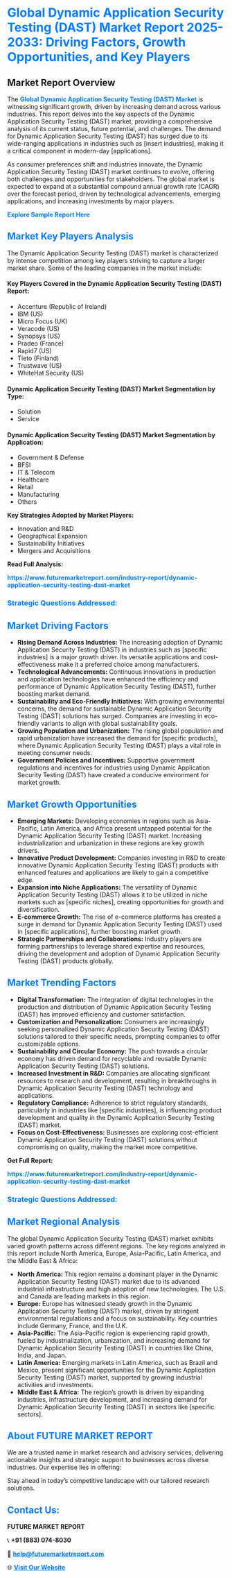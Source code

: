 <h1 style="color: #007BFF;">Global Dynamic Application Security Testing (DAST) Market Report 2025-2033: Driving Factors, Growth Opportunities, and Key Players</h1>

<section id="overview">
<h2>Market Report Overview</h2>
<p>The <a href="https://www.futuremarketreport.com/industry-report/dynamic-application-security-testing-dast-market" style="color: #007BFF; text-decoration: none;"><strong>Global Dynamic Application Security Testing (DAST) Market</strong></a> is witnessing significant growth, driven by increasing demand across various industries. This report delves into the key aspects of the Dynamic Application Security Testing (DAST) market, providing a comprehensive analysis of its current status, future potential, and challenges. The demand for Dynamic Application Security Testing (DAST) has surged due to its wide-ranging applications in industries such as [insert industries], making it a critical component in modern-day [applications].</p>
<p>As consumer preferences shift and industries innovate, the Dynamic Application Security Testing (DAST) market continues to evolve, offering both challenges and opportunities for stakeholders. The global market is expected to expand at a substantial compound annual growth rate (CAGR) over the forecast period, driven by technological advancements, emerging applications, and increasing investments by major players.</p>
</section>

<section id="overview">
<p><a href="https://www.futuremarketreport.com/request-sample/reportId=45726" style="color: #007BFF; text-decoration: none;"><strong>Explore Sample Report Here</strong></a></p>
</section>

<section id="key-players">
<h2 style="color: #007BFF;">Market Key Players Analysis</h2>
<p>The Dynamic Application Security Testing (DAST) market is characterized by intense competition among key players striving to capture a larger market share. Some of the leading companies in the market include:</p>
<h4>Key Players Covered in the Dynamic Application Security Testing (DAST) Report:</h4>
<ul><li>Accenture (Republic of Ireland)</li><li>IBM (US)</li><li>Micro Focus (UK)</li><li>Veracode (US)</li><li>Synopsys (US)</li><li>Pradeo (France)</li><li>Rapid7 (US)</li><li>Tieto (Finland)</li><li>Trustwave (US)</li><li>WhiteHat Security (US)</li></ul>
<h4>Dynamic Application Security Testing (DAST) Market Segmentation by Type:</h4>
<ul><li>Solution</li><li>Service</li></ul>

<h4>Dynamic Application Security Testing (DAST) Market Segmentation by Application:</h4>
<ul><li>Government &amp; Defense</li><li>BFSI</li><li>IT &amp; Telecom</li><li>Healthcare</li><li>Retail</li><li>Manufacturing</li><li>Others</li></ul>
<p><strong>Key Strategies Adopted by Market Players:</strong></p>
<ul>
<li>Innovation and R&D</li>
<li>Geographical Expansion</li>
<li>Sustainability Initiatives</li>
<li>Mergers and Acquisitions</li>
</ul>
</section>

<section>
<p><strong>Read Full Analysis: </strong></p><a href="https://www.futuremarketreport.com/industry-report/dynamic-application-security-testing-dast-market" style="color: #007BFF; text-decoration: none;"><strong>https://www.futuremarketreport.com/industry-report/dynamic-application-security-testing-dast-market</strong></a>
<h3 style="color: #007BFF;">Strategic Questions Addressed:</h3>
</section>

<section id="driving-factors">
<h2 style="color: #007BFF;">Market Driving Factors</h2>
<ul>
<li><strong>Rising Demand Across Industries:</strong> The increasing adoption of Dynamic Application Security Testing (DAST) in industries such as [specific industries] is a major growth driver. Its versatile applications and cost-effectiveness make it a preferred choice among manufacturers.</li>
<li><strong>Technological Advancements:</strong> Continuous innovations in production and application technologies have enhanced the efficiency and performance of Dynamic Application Security Testing (DAST), further boosting market demand.</li>
<li><strong>Sustainability and Eco-Friendly Initiatives:</strong> With growing environmental concerns, the demand for sustainable Dynamic Application Security Testing (DAST) solutions has surged. Companies are investing in eco-friendly variants to align with global sustainability goals.</li>
<li><strong>Growing Population and Urbanization:</strong> The rising global population and rapid urbanization have increased the demand for [specific products], where Dynamic Application Security Testing (DAST) plays a vital role in meeting consumer needs.</li>
<li><strong>Government Policies and Incentives:</strong> Supportive government regulations and incentives for industries using Dynamic Application Security Testing (DAST) have created a conducive environment for market growth.</li>
</ul>
</section>

<section id="growth-opportunities">
<h2 style="color: #007BFF;">Market Growth Opportunities</h2>
<ul>
<li><strong>Emerging Markets:</strong> Developing economies in regions such as Asia-Pacific, Latin America, and Africa present untapped potential for the Dynamic Application Security Testing (DAST) market. Increasing industrialization and urbanization in these regions are key growth drivers.</li>
<li><strong>Innovative Product Development:</strong> Companies investing in R&D to create innovative Dynamic Application Security Testing (DAST) products with enhanced features and applications are likely to gain a competitive edge.</li>
<li><strong>Expansion into Niche Applications:</strong> The versatility of Dynamic Application Security Testing (DAST) allows it to be utilized in niche markets such as [specific niches], creating opportunities for growth and diversification.</li>
<li><strong>E-commerce Growth:</strong> The rise of e-commerce platforms has created a surge in demand for Dynamic Application Security Testing (DAST) used in [specific applications], further boosting market growth.</li>
<li><strong>Strategic Partnerships and Collaborations:</strong> Industry players are forming partnerships to leverage shared expertise and resources, driving the development and adoption of Dynamic Application Security Testing (DAST) products globally.</li>
</ul>
</section>

<section id="trending-factors">
<h2 style="color: #007BFF;">Market Trending Factors</h2>
<ul>
<li><strong>Digital Transformation:</strong> The integration of digital technologies in the production and distribution of Dynamic Application Security Testing (DAST) has improved efficiency and customer satisfaction.</li>
<li><strong>Customization and Personalization:</strong> Consumers are increasingly seeking personalized Dynamic Application Security Testing (DAST) solutions tailored to their specific needs, prompting companies to offer customizable options.</li>
<li><strong>Sustainability and Circular Economy:</strong> The push towards a circular economy has driven demand for recyclable and reusable Dynamic Application Security Testing (DAST) solutions.</li>
<li><strong>Increased Investment in R&D:</strong> Companies are allocating significant resources to research and development, resulting in breakthroughs in Dynamic Application Security Testing (DAST) technology and applications.</li>
<li><strong>Regulatory Compliance:</strong> Adherence to strict regulatory standards, particularly in industries like [specific industries], is influencing product development and quality in the Dynamic Application Security Testing (DAST) market.</li>
<li><strong>Focus on Cost-Effectiveness:</strong> Businesses are exploring cost-efficient Dynamic Application Security Testing (DAST) solutions without compromising on quality, making the market more competitive.</li>
</ul>
</section>

<section>
<p><strong>Get Full Report: </strong></p><a href="https://www.futuremarketreport.com/industry-report/dynamic-application-security-testing-dast-market" style="color: #007BFF; text-decoration: none;"><strong>https://www.futuremarketreport.com/industry-report/dynamic-application-security-testing-dast-market</strong></a>
<h3 style="color: #007BFF;">Strategic Questions Addressed:</h3>
</section>


<section id="regional-analysis">
<h2 style="color: #007BFF;">Market Regional Analysis</h2>
<p>The global Dynamic Application Security Testing (DAST) market exhibits varied growth patterns across different regions. The key regions analyzed in this report include North America, Europe, Asia-Pacific, Latin America, and the Middle East & Africa:</p>
<ul>
<li><strong>North America:</strong> This region remains a dominant player in the Dynamic Application Security Testing (DAST) market due to its advanced industrial infrastructure and high adoption of new technologies. The U.S. and Canada are leading markets in this region.</li>
<li><strong>Europe:</strong> Europe has witnessed steady growth in the Dynamic Application Security Testing (DAST) market, driven by stringent environmental regulations and a focus on sustainability. Key countries include Germany, France, and the U.K.</li>
<li><strong>Asia-Pacific:</strong> The Asia-Pacific region is experiencing rapid growth, fueled by industrialization, urbanization, and increasing demand for Dynamic Application Security Testing (DAST) in countries like China, India, and Japan.</li>
<li><strong>Latin America:</strong> Emerging markets in Latin America, such as Brazil and Mexico, present significant opportunities for the Dynamic Application Security Testing (DAST) market, supported by growing industrial activities and investments.</li>
<li><strong>Middle East & Africa:</strong> The region’s growth is driven by expanding industries, infrastructure development, and increasing demand for Dynamic Application Security Testing (DAST) in sectors like [specific sectors].</li>
</ul>
</section>

<footer>
<h2 style="color: #007BFF;">About FUTURE MARKET REPORT</h2>
<p>We are a trusted name in market research and advisory services, delivering actionable insights and strategic support to businesses across diverse industries. Our expertise lies in offering:</p>

<p>Stay ahead in today’s competitive landscape with our tailored research solutions.</p>

<h2 style="color: #007BFF;">Contact Us:</h2>
<p><strong>FUTURE MARKET REPORT</strong></p>
<p>📞 <strong>+91 (883) 074-8030</strong></p>
<p>📧 <strong><a href="mailto:help@futuremarketreport.com" style="color: #007BFF;">help@futuremarketreport.com</a></strong></p>
<p>🌐 <strong><a href="https://www.futuremarketreport.com/" style="color: #007BFF;">Visit Our Website</a></strong></p>
</footer>